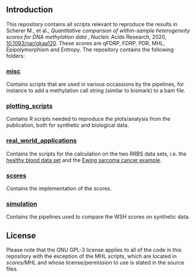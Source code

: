 ## Introduction

This repository contains all scripts relevant to reproduce the results in Scherer M., et al., *Quantitative comparison of within-sample heterogeneity scores for DNA methylation data* , Nucleic Acids Research, 2020, [10.1093/nar/gkaa120](https://doi.org/10.1093/nar/gkaa120). These scores are qFDRP, FDRP, PDR, MHL, Epipolymorphism and Entropy. The repository contains the following folders:

### [misc](misc/)

Contains scripts that are used in various occassions by the pipelines, for instance to add a methylation call string (similar to bismark) to a bam file.

### [plotting_scripts](plotting_scripts/)

Contains R scripts needed to reproduce the plots/analysis from the publication, both for synthetic and biological data.

### [real_world_applications](real_world_applications/)

Contains the scripts for the calculation on the two RRBS data sets, i.e. the [healthy blood data set](real_world_applications/KielCohort) and the [Ewing sarcoma cancer example](real_world_applications/Ewing).

### [scores](scores/)

Contains the implementation of the scores.

### [simulation](simulation/)

Contains the pipelines used to compare the WSH scores on synthetic data.

## License

Please note that the GNU GPL-3 license applies to all of the code in this repository with the exception of the MHL scripts, which are located in *scores/MHL* and whose license/permission to use is stated in the source files.
